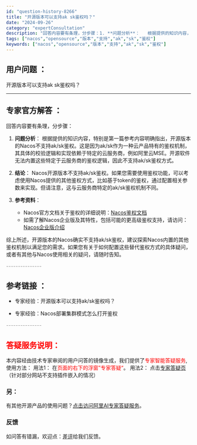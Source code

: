 ```yaml
---
id: "question-history-8266"
title: "开源版本可以支持ak sk鉴权吗？"
date: "2024-09-26"
category: "expertConsultation"
description: "回答内容要有条理，分步骤：1. **问题分析**：   根据提供的知识内容，特别是第一篇参考内容明确指出，开源版本的Nacos不支持ak/sk鉴权。这是因为ak/sk作为一种云产品特有的鉴权机制，其具体的校验逻辑和实现依赖于特定的云服务商，例如阿里云MSE。开源软件无法内置这些特定于云服务商的鉴权逻"
tags: ["nacos","opensource","版本","支持","ak","sk","鉴权"]
keywords: ["nacos","opensource","版本","支持","ak","sk","鉴权"]
---
```


## 用户问题 ： 
 开源版本可以支持ak sk鉴权吗？  

---------------
## 专家官方解答 ：

回答内容要有条理，分步骤：

1. **问题分析**：
   根据提供的知识内容，特别是第一篇参考内容明确指出，开源版本的Nacos不支持ak/sk鉴权。这是因为ak/sk作为一种云产品特有的鉴权机制，其具体的校验逻辑和实现依赖于特定的云服务商，例如阿里云MSE。开源软件无法内置这些特定于云服务商的鉴权逻辑，因此不支持ak/sk鉴权方式。

2. **结论**：
   Nacos开源版本不支持ak/sk鉴权。如果您需要使用鉴权功能，可以考虑使用Nacos提供的其他鉴权方式，比如基于token的鉴权，通过配置相关参数来实现。但请注意，这与云服务商特定的ak/sk鉴权机制不同。

3. **参考资料**：
   - Nacos官方文档关于鉴权的详细说明：[Nacos鉴权文档](https://nacos.io/docs/latest/guide/user/auth/)
   - 如需了解Nacos企业版及其特性，包括可能的更高级鉴权支持，请访问：[Nacos企业版介绍](https://nacos.io/cloud/?from=wuyi)

综上所述，开源版本的Nacos确实不支持ak/sk鉴权，建议探索Nacos内置的其他鉴权机制以满足您的需求。如果您有关于如何配置这些替代鉴权方式的具体疑问，或者有其他与Nacos使用相关的疑问，请随时告知。


<font color="#949494">---------------</font> 


## 参考链接 ：

* 专家经验：开源版本可以支持ak/sk鉴权吗？ 
 
 * 专家经验：Nacos部署集群模式怎么打开鉴权 


 <font color="#949494">---------------</font> 
 


## <font color="#FF0000">答疑服务说明：</font> 

本内容经由技术专家审阅的用户问答的镜像生成，我们提供了<font color="#FF0000">专家智能答疑服务</font>,使用方法：
用法1： 在<font color="#FF0000">页面的右下的浮窗”专家答疑“</font>。
用法2： 点击[专家答疑页](https://answer.opensource.alibaba.com/docs/intro)（针对部分网站不支持插件嵌入的情况）
### 另：


有其他开源产品的使用问题？[点击访问阿里AI专家答疑服务](https://answer.opensource.alibaba.com/docs/intro)。
### 反馈
如问答有错漏，欢迎点：[差评](https://ai.nacos.io/user/feedbackByEnhancerGradePOJOID?enhancerGradePOJOId=15989)给我们反馈。
